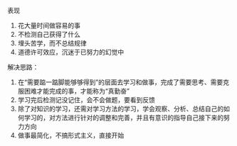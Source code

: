 表现

1. 花大量时间做容易的事
2. 不检测自己获得了什么
3. 埋头苦学，而不总结规律
4. 道德许可效应，沉迷于已努力的幻觉中

解决思路：

1. 在“需要踮一踮脚能够够得到”的层面去学习和做事，完成了需要思考、需要克服困难才能完成的事，才能称为“真勤奋”
2. 学习完后检测记没记住，会不会做题，要看到反馈
3. 除了对知识的学习，还需对学习方法的学习，学会观察、分析、总结自己的如何学习的，对方法进行针对的调整和完善，并且有意识的指导自己接下来的努力方向
4. 做事最简化，不搞形式主义，直接开始